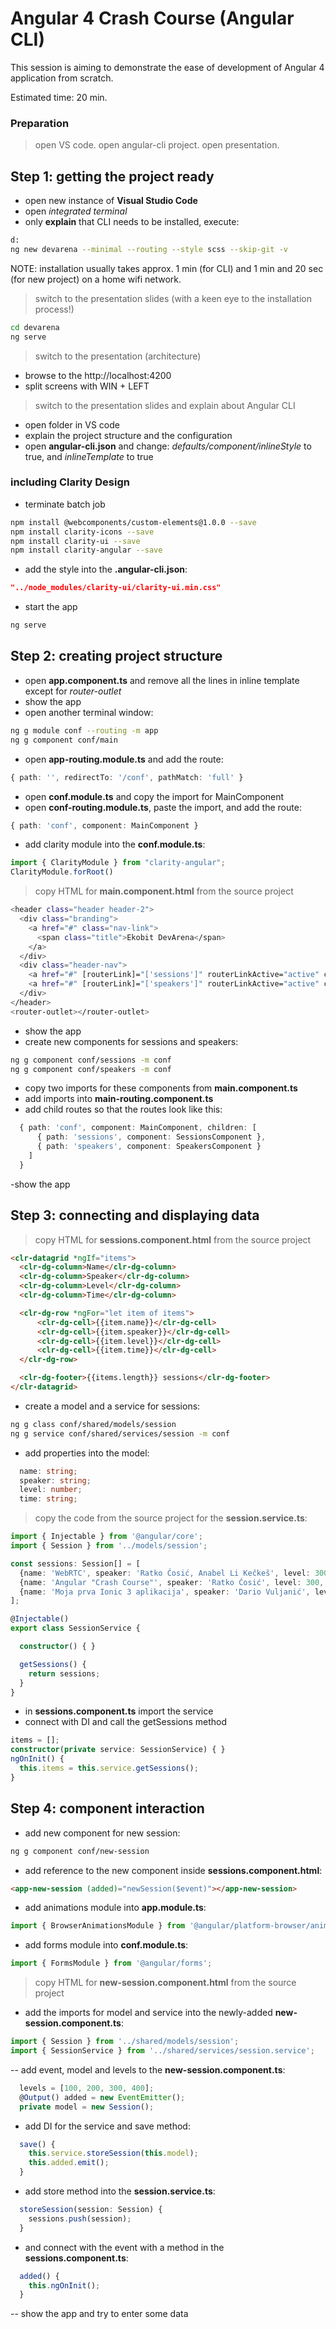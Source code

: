 # Angular 4 Crash Course (Angular CLI)

This session is aiming to demonstrate the ease of development of Angular 4 application from scratch.

Estimated time: 20 min.

### Preparation 
> open VS code. open angular-cli project. open presentation.

## Step 1: getting the project ready

- open new instance of **Visual Studio Code**
- open *integrated terminal*
- only **explain** that CLI needs to be installed, execute:

```bash
d:
ng new devarena --minimal --routing --style scss --skip-git -v
```

NOTE: installation usually takes approx. 1 min (for CLI) and 1 min and 20 sec (for new project) on a home wifi network.

> switch to the presentation slides (with a keen eye to the installation process!)

```bash
cd devarena
ng serve
```
> switch to the presentation (architecture)

- browse to the http://localhost:4200
- split screens with WIN + LEFT

> switch to the presentation slides and explain about Angular CLI

- open folder in VS code 
- explain the project structure and the configuration
- open **angular-cli.json** and change: *defaults/component/inlineStyle* to true, and *inlineTemplate* to true

### including Clarity Design

- terminate batch job

```bash
npm install @webcomponents/custom-elements@1.0.0 --save
npm install clarity-icons --save
npm install clarity-ui --save
npm install clarity-angular --save
```

- add the style into the **.angular-cli.json**:
```json
"../node_modules/clarity-ui/clarity-ui.min.css"
```

- start the app
```bash
ng serve
```

## Step 2: creating project structure

- open **app.component.ts** and remove all the lines in inline template except for *router-outlet*
- show the app
- open another terminal window:

```bash
ng g module conf --routing -m app
ng g component conf/main
```

- open **app-routing.module.ts** and add the route: 
```typescript
{ path: '', redirectTo: '/conf', pathMatch: 'full' }
```
- open **conf.module.ts** and copy the import for MainComponent  
- open **conf-routing.module.ts**, paste the import, and add the route: 
```typescript
{ path: 'conf', component: MainComponent }
```

- add clarity module into the **conf.module.ts**:
```typescript
import { ClarityModule } from "clarity-angular";
ClarityModule.forRoot()    
```

> copy HTML for **main.component.html** from the source project

```bash
<header class="header header-2">
  <div class="branding">
    <a href="#" class="nav-link">
      <span class="title">Ekobit DevArena</span>
    </a>
  </div>
  <div class="header-nav">
    <a href="#" [routerLink]="['sessions']" routerLinkActive="active" class="active nav-link nav-text">Sessions</a>
    <a href="#" [routerLink]="['speakers']" routerLinkActive="active" class="nav-link nav-text">Speakers</a>
  </div>
</header>
<router-outlet></router-outlet>
```

- show the app
- create new components for sessions and speakers:

```bash
ng g component conf/sessions -m conf
ng g component conf/speakers -m conf
```

- copy two imports for these components from **main.component.ts**
- add imports into **main-routing.component.ts** 
- add child routes so that the routes look like this:
```typescript
  { path: 'conf', component: MainComponent, children: [
      { path: 'sessions', component: SessionsComponent },
      { path: 'speakers', component: SpeakersComponent }
    ]
  }
```

-show the app

## Step 3: connecting and displaying data

> copy HTML for **sessions.component.html** from the source project

```html
<clr-datagrid *ngIf="items">
  <clr-dg-column>Name</clr-dg-column>
  <clr-dg-column>Speaker</clr-dg-column>
  <clr-dg-column>Level</clr-dg-column>
  <clr-dg-column>Time</clr-dg-column>

  <clr-dg-row *ngFor="let item of items">
      <clr-dg-cell>{{item.name}}</clr-dg-cell>
      <clr-dg-cell>{{item.speaker}}</clr-dg-cell>
      <clr-dg-cell>{{item.level}}</clr-dg-cell>
      <clr-dg-cell>{{item.time}}</clr-dg-cell>
  </clr-dg-row>

  <clr-dg-footer>{{items.length}} sessions</clr-dg-footer>
</clr-datagrid>
```

- create a model and a service for sessions:
```bash
ng g class conf/shared/models/session
ng g service conf/shared/services/session -m conf
```

- add properties into the model:

```typescript
  name: string;
  speaker: string;
  level: number;
  time: string;
```

> copy the code from the source project for the **session.service.ts**:

```typescript
import { Injectable } from '@angular/core';
import { Session } from '../models/session';

const sessions: Session[] = [
  {name: 'WebRTC', speaker: 'Ratko Ćosić, Anabel Li Kečkeš', level: 300, time: '11:15 - 12:00'},
  {name: 'Angular "Crash Course"', speaker: 'Ratko Ćosić', level: 300, time: '16:15 - 16:35'},
  {name: 'Moja prva Ionic 3 aplikacija', speaker: 'Dario Vuljanić', level: 400, time: '16:40 - 17:00'}
];

@Injectable()
export class SessionService {

  constructor() { }

  getSessions() {
    return sessions;
  }
}
```

- in **sessions.component.ts** import the service
- connect with DI and call the getSessions method

```typescript
items = [];
constructor(private service: SessionService) { }
ngOnInit() {
  this.items = this.service.getSessions();
}
```

## Step 4: component interaction

- add new component for new session:

```bash
ng g component conf/new-session
```

- add reference to the new component inside **sessions.component.html**:
```html
<app-new-session (added)="newSession($event)"></app-new-session>
```

- add animations module into **app.module.ts**:

```typescript
import { BrowserAnimationsModule } from '@angular/platform-browser/animations';
```

- add forms module into **conf.module.ts**:

```typescript
import { FormsModule } from '@angular/forms';
```

> copy HTML for **new-session.component.html** from the source project

- add the imports for model and service into the newly-added **new-session.component.ts**: 

```typescript
import { Session } from '../shared/models/session';
import { SessionService } from '../shared/services/session.service';
```

-- add event, model and levels to the **new-session.component.ts**: 

```typescript
  levels = [100, 200, 300, 400];
  @Output() added = new EventEmitter();
  private model = new Session();
```
- add DI for the service and save method:

```typescript
  save() {
    this.service.storeSession(this.model);
    this.added.emit();
  }
```

- add store method into the **session.service.ts**:

```typescript
  storeSession(session: Session) {
    sessions.push(session);
  }
```

- and connect with the event with a method in the **sessions.component.ts**:

```typescript
  added() {
    this.ngOnInit();
  }
```

-- show the app and try to enter some data
